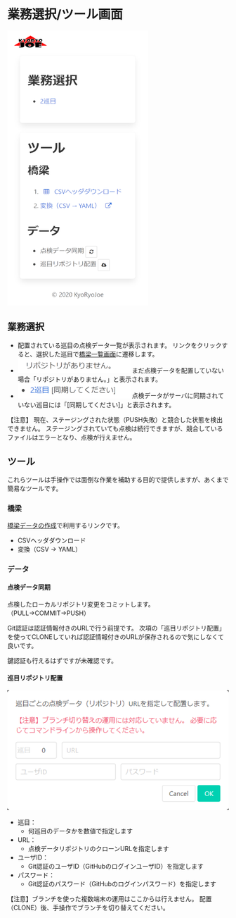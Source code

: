 業務選択/ツール画面
===============

<img src="capture_work_page.png" width="320" />

業務選択
--------

* 配置されている巡目の点検データ一覧が表示されます。
  リンクをクリックすると、選択した巡目で[橋梁一覧画面](list_page.md)に遷移します。
* <img src="capture_work_empty_list.png" width="256" />
  まだ点検データを配置していない場合「リポジトリがありません。」と表示されます。
* <img src="capture_work_need_sync.png" width="256" />
  点検データがサーバに同期されていない巡目には「[同期してください]」と表示されます。

【注意】
現在、ステージングされた状態（PUSH失敗）と競合した状態を検出できません。
ステージングされていても点検は続行できますが、競合しているファイルはエラーとなり、点検が行えません。


ツール
------

これらツールは手操作では面倒な作業を補助する目的で提供しますが、あくまで簡易なツールです。

### 橋梁

[橋梁データの作成](../setup/make_bridge_data.md)で利用するリンクです。

* CSVヘッダダウンロード
* 変換（CSV → YAML） 


### データ

#### 点検データ同期

点検したローカルリポジトリ変更をコミットします。
（PULL→COMMIT→PUSH）

Git認証は認証情報付きのURLで行う前提です。
次項の「巡目リポジトリ配置」を使ってCLONEしていれば認証情報付きのURLが保存されるので気にしなくて良いです。

鍵認証も行えるはずですが未確認です。

#### 巡目リポジトリ配置

![配置](capture_work_clone.png)

* 巡目：
  * 何巡目のデータかを数値で指定します
* URL：
  * 点検データリポジトリのクローンURLを指定します
* ユーザID：
  * Git認証のユーザID（GitHubのログインユーザID）を指定します
* パスワード：
  * Git認証のパスワード（GitHubのログインパスワード）を指定します

【注意】ブランチを使った複数端末の運用はここからは行えません。
配置（CLONE）後、手操作でブランチを切り替えてください。
